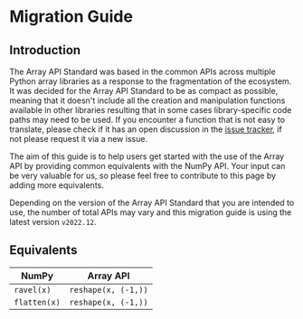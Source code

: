# Migration Guide

## Introduction

The Array API Standard was based in the common APIs across multiple Python array libraries as a response to the fragmentation of the ecosystem. It was decided for the Array API Standard to be as compact as possible, meaning that it doesn't include all the creation and manipulation functions available in other libraries resulting that in some cases library-specific code paths may need to be used. If you encounter a function that is not easy to translate, please check if it has an open discussion in the [issue tracker](https://github.com/data-apis/array-api/issues), if not please request it via a new issue.

The aim of this guide is to help users get started with the use of the Array API by providing common equivalents with the NumPy API. Your input can be very valuable for us, so please feel free to contribute to this page by adding more equivalents.

Depending on the version of the Array API Standard that you are intended to use, the number of total APIs may vary and this migration guide is using the latest version `v2022.12`.

## Equivalents

| NumPy | Array API |
| ----- | --------- |
| `ravel(x)` | `reshape(x, (-1,))` |
| `flatten(x)` | `reshape(x, (-1,))` |
